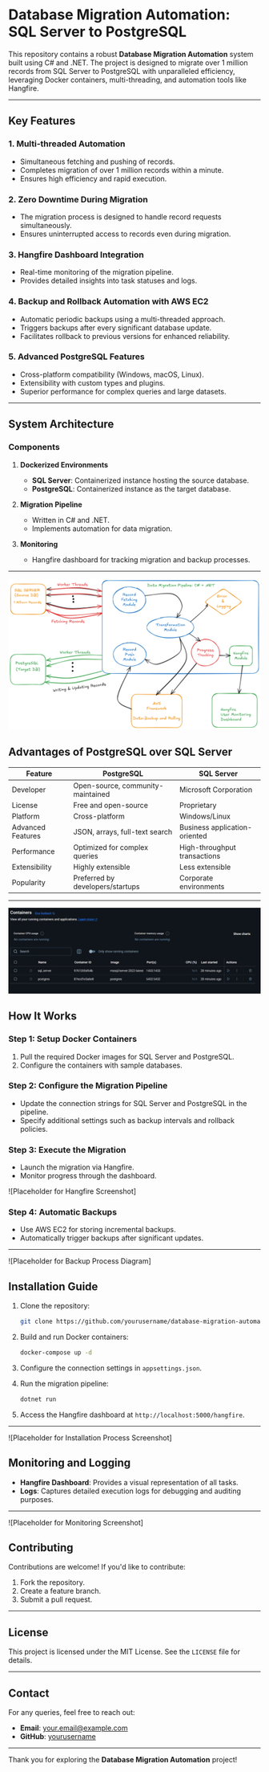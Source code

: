 # Database Migration Automation: SQL Server to PostgreSQL

This repository contains a robust **Database Migration Automation** system built using C# and .NET. The project is designed to migrate over 1 million records from SQL Server to PostgreSQL with unparalleled efficiency, leveraging Docker containers, multi-threading, and automation tools like Hangfire. 

---

## Key Features

### 1. Multi-threaded Automation
- Simultaneous fetching and pushing of records.
- Completes migration of over 1 million records within a minute.
- Ensures high efficiency and rapid execution.

### 2. Zero Downtime During Migration
- The migration process is designed to handle record requests simultaneously.
- Ensures uninterrupted access to records even during migration.

### 3. Hangfire Dashboard Integration
- Real-time monitoring of the migration pipeline.
- Provides detailed insights into task statuses and logs.

### 4. Backup and Rollback Automation with AWS EC2
- Automatic periodic backups using a multi-threaded approach.
- Triggers backups after every significant database update.
- Facilitates rollback to previous versions for enhanced reliability.

### 5. Advanced PostgreSQL Features
- Cross-platform compatibility (Windows, macOS, Linux).
- Extensibility with custom types and plugins.
- Superior performance for complex queries and large datasets.

---

## System Architecture

### Components
1. **Dockerized Environments**
   - **SQL Server**: Containerized instance hosting the source database.
   - **PostgreSQL**: Containerized instance as the target database.

2. **Migration Pipeline**
   - Written in C# and .NET.
   - Implements automation for data migration.

3. **Monitoring**
   - Hangfire dashboard for tracking migration and backup processes.

---

![Placeholder for Architecture Diagram](Images/6.png)

## Advantages of PostgreSQL over SQL Server

| Feature              | PostgreSQL                         | SQL Server                     |
|----------------------|------------------------------------|---------------------------------|
| Developer           | Open-source, community-maintained | Microsoft Corporation          |
| License             | Free and open-source              | Proprietary                    |
| Platform            | Cross-platform                    | Windows/Linux                  |
| Advanced Features   | JSON, arrays, full-text search    | Business application-oriented  |
| Performance         | Optimized for complex queries     | High-throughput transactions   |
| Extensibility       | Highly extensible                 | Less extensible                |
| Popularity          | Preferred by developers/startups  | Corporate environments         |

---

![Placeholder for Docker Diagram](Images/5.png)

## How It Works

### Step 1: Setup Docker Containers
1. Pull the required Docker images for SQL Server and PostgreSQL.
2. Configure the containers with sample databases.

### Step 2: Configure the Migration Pipeline
- Update the connection strings for SQL Server and PostgreSQL in the pipeline.
- Specify additional settings such as backup intervals and rollback policies.

### Step 3: Execute the Migration
- Launch the migration via Hangfire.
- Monitor progress through the dashboard.

![Placeholder for Hangfire Screenshot]

### Step 4: Automatic Backups
- Use AWS EC2 for storing incremental backups.
- Automatically trigger backups after significant updates.

---

![Placeholder for Backup Process Diagram]

## Installation Guide

1. Clone the repository:
   ```bash
   git clone https://github.com/yourusername/database-migration-automation.git
   ```

2. Build and run Docker containers:
   ```bash
   docker-compose up -d
   ```

3. Configure the connection settings in `appsettings.json`.

4. Run the migration pipeline:
   ```bash
   dotnet run
   ```

5. Access the Hangfire dashboard at `http://localhost:5000/hangfire`.

---

![Placeholder for Installation Process Screenshot]

## Monitoring and Logging

- **Hangfire Dashboard**: Provides a visual representation of all tasks.
- **Logs**: Captures detailed execution logs for debugging and auditing purposes.

---

![Placeholder for Monitoring Screenshot]

## Contributing

Contributions are welcome! If you'd like to contribute:
1. Fork the repository.
2. Create a feature branch.
3. Submit a pull request.

---

## License

This project is licensed under the MIT License. See the `LICENSE` file for details.

---

## Contact

For any queries, feel free to reach out:
- **Email**: your.email@example.com
- **GitHub**: [yourusername](https://github.com/yourusername)

---

Thank you for exploring the **Database Migration Automation** project!
